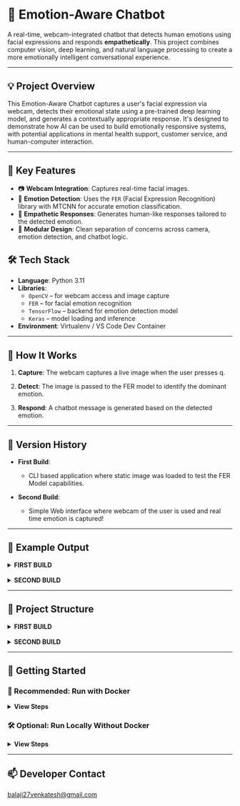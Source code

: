 # 🤖 Emotion-Aware Chatbot

A real-time, webcam-integrated chatbot that detects human emotions using facial expressions 
and responds **empathetically**. This project combines computer vision, deep learning, and 
natural language processing to create a more emotionally intelligent conversational experience.

---

## 💡 Project Overview

This Emotion-Aware Chatbot captures a user's facial expression via webcam, detects their emotional state using a pre-trained deep learning model, and generates a contextually appropriate response. It's designed to demonstrate how AI can be used to build emotionally responsive systems, with potential applications in mental health support, customer service, and human-computer interaction.

---

## 🎯 Key Features

- 📷 **Webcam Integration**: Captures real-time facial images.
- 🤖 **Emotion Detection**: Uses the `FER` (Facial Expression Recognition) library with MTCNN for accurate emotion classification.
- 💬 **Empathetic Responses**: Generates human-like responses tailored to the detected emotion.
- 🧩 **Modular Design**: Clean separation of concerns across camera, emotion detection, and chatbot logic.

## 🛠️ Tech Stack

- **Language**: Python 3.11
- **Libraries**:
  - `OpenCV` – for webcam access and image capture
  - `FER` – for facial emotion recognition
  - `TensorFlow` – backend for emotion detection model
  - `Keras` – model loading and inference
- **Environment**: Virtualenv / VS Code Dev Container

---

## 🧠 How It Works
1. **Capture**: The webcam captures a live image when the user presses q.

2. **Detect**: The image is passed to the FER model to identify the dominant emotion.

3. **Respond**: A chatbot message is generated based on the detected emotion.

---

## 🔄 Version History

- **First Build**: 
  - CLI based application where static image was loaded to test the FER Model capabilities.

- **Second Build**: 
  - Simple Web interface where webcam of the user is used and real time emotion is captured!

---
## 📌 Example Output
<details>
  <summary><strong>FIRST BUILD</strong></summary>
  <br> On Local <img src=".images/first_build.png" alt="First Build Output"/><br>
  <br> On Azure <img src=".images/first_build_on_azure.png" alt="First Build Output on Azure"/> <br>
</details> <br>
<details>
  <summary><strong>SECOND BUILD</strong></summary>
  <br> On Local <img src=".images/second_build.png" alt="Second Build Output"/><br>
  <br>
  <pre>
  🔁 Flow Summary
  [User] → clicks "Capture Emotion"
    ↓
  [Frontend JS] → captures webcam frame → converts to base64 → sends to backend
    ↓
  [Backend] → decodes image → detects emotion → generates response
    ↓
  [Frontend] → displays emotion, confidence, and chatbot reply
  </pre>
</details>

---

## 📁 Project Structure
<details>
  <summary><strong>FIRST BUILD</strong></summary>
  <pre>
  📁 emotion-aware-chatbot/
  ├── 📂 .devcontainer/              # ⚙️ Dev container setup for GitHub Codespaces or VS Code
  │   └── 📄 devcontainer.json       #    - Defines the container environment
  │
  ├── 📂 camera/                     # 📸 Webcam utilities
  │   └── 📄 webcam.py               #    - Captures live video and extracts facial images
  │
  ├── 📂 chatbot/                    # 🤖 Chatbot logic
  │   └── 📄 empathetic_bot.py       #    - Returns emotion-specific responses
  │
  ├── 📂 emotion/                    # 😶 Emotion detection module
  │   └── 📄 emotion_detector.py     #    - Uses FER to detect emotions from facial images
  │
  ├── 📄 app.py                      # 🚀 Main entry point that ties all modules together
  ├── 📄 Dockerfile                  # 🐳 Docker configuration for containerizing the app
  ├── 📄 requirements.txt            # 📦 Python dependencies
  ├── 📄 .gitignore                  # 🚫 Git ignore rules
  ├── 📄 .dockerignore               # 🚫 Docker ignore rules
  └── 📄 README.md                   # 📘 Project documentation (you are reading this now 😜)
  </pre>
</details>
<br>
<details>
  <summary><strong>SECOND BUILD</strong></summary>
  <pre>
  📁 emotion-aware-chatbot/
  ├── 📂 backend/                   # 🔗 Integration logic
  │   └── 📄 integration.py         #    - Connects webcam, emotion detection, and chatbot
  │
  ├── 📂 camera/                    # 📸 Webcam utilities
  │   └── 📄 webcam.py              #    - Decodes base64 webcam images
  │
  ├── 📂 emotion/                   # 😶 Emotion detection module
  │   └── 📄 emotion_detector.py    #    - Detects emotions using FER or ML model
  │
  ├── 📂 chatbot/                   # 🤖 Chatbot logic
  │   └── 📄 empathetic_bot.py      #    - Returns emotion-specific responses
  │
  ├── 📂 docs/                      # 🌐 Frontend assets
  │   ├── 📄 index.html             #    - Refactored with Material Web Components
  │   ├── 📄 style.css              #    - Material Design-inspired styling
  │   └── 📄 script.js              #    - Webcam capture and backend communication
  │
  ├── 📄 app.py                     # 🚀 Flask app entry point
  ├── 📄 Dockerfile                 # 🐳 Docker configuration
  ├── 📄 requirements.txt           # 📦 Python dependencies
  ├── 📄 .gitignore                 # 🚫 Git ignore rules
  ├── 📄 .dockerignore              # 🚫 Docker ignore rules
  └── 📄 README.md                  # 📘 Project documentation (you are reading this now 😜)
  </pre>
</details>

---

## 🚀 Getting Started
### 🐳 Recommended: Run with Docker
<details> 
<summary><strong>View Steps</strong></summary> 
<br> 

```bash
### 1. Clone the repository
git clone https://github.com/haresrinivasa/emotion-aware-chatbot.git
cd emotion-aware-chatbot

### 2. Build the Docker image
docker build -t emotion-aware .

### 3. Run the application
docker run -it --rm emotion-aware
```
</details>

### 🛠️ Optional: Run Locally Without Docker
<details> 
<summary><strong>View Steps</strong></summary> 
<br> 

``` bash
# 1. Create and activate a virtual environment
python -m venv first_build_env
source first_build_env/bin/activate  # On Windows: first_build_env\Scripts\activate

# 2. Install dependencies
pip install -r requirements.txt

# 3. Install system dependencies (Linux only)
sudo apt-get update && sudo apt-get install -y libgl1
sudo apt update
sudo apt install git-lfs
git lfs install

# 4. Run the application
python app.py
```
</details>

---

## 📫 Developer Contact
balaji27venkatesh@gmail.com
